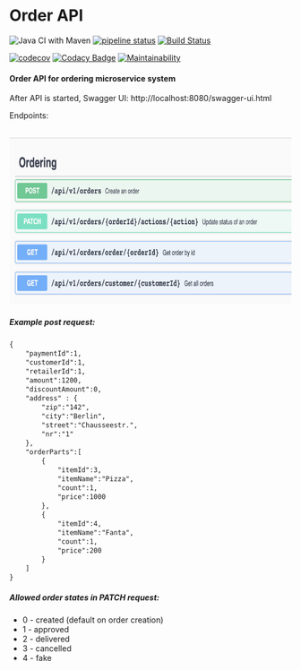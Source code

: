 # Order API #


![Java CI with Maven](https://github.com/alexvaitsekhovich/order-api/workflows/Java%20CI%20with%20Maven/badge.svg?branch=master) [![pipeline status](https://gitlab.com/alex.vaitsekhovich/order-api/badges/master/pipeline.svg)](https://gitlab.com/alex.vaitsekhovich/order-api//pipelines) [![Build Status](https://travis-ci.org/alexvaitsekhovich/order-api.svg?branch=master)](https://travis-ci.org/alexvaitsekhovich/order-api)  

[![codecov](https://codecov.io/gh/alexvaitsekhovich/order-api/branch/master/graph/badge.svg)](https://codecov.io/gh/alexvaitsekhovich/order-api) [![Codacy Badge](https://app.codacy.com/project/badge/Grade/bff1304d1d394d2187cb2274ed2e2a4a)](https://www.codacy.com/manual/alexvaitsekhovich/order-api?utm_source=github.com&amp;utm_medium=referral&amp;utm_content=alexvaitsekhovich/order-api&amp;utm_campaign=Badge_Grade) [![Maintainability](https://api.codeclimate.com/v1/badges/998d493d1cffc9bac7cb/maintainability)](https://codeclimate.com/github/alexvaitsekhovich/order-api/maintainability)


#### Order API for ordering microservice system

After API is started, Swagger UI:
http://localhost:8080/swagger-ui.html

Endpoints:

<br>

<img src="https://github.com/alexvaitsekhovich/images/blob/main/order_api_swagger.png" width="753px" height="298px" alt="Ordering API endpoints">


##### Example post request:

```
{
    "paymentId":1,
    "customerId":1,
    "retailerId":1,
    "amount":1200,
    "discountAmount":0,
    "address" : {
        "zip":"142",
        "city":"Berlin",
        "street":"Chausseestr.",
        "nr":"1"
    },
    "orderParts":[
        {
            "itemId":3,
            "itemName":"Pizza",
            "count":1,
            "price":1000
        },
        {
            "itemId":4,
            "itemName":"Fanta",
            "count":1,
            "price":200
        }
    ]
}
```

##### Allowed order states in PATCH request:
* 0 - created (default on order creation)
* 1 - approved
* 2 - delivered
* 3 - cancelled
* 4 - fake

